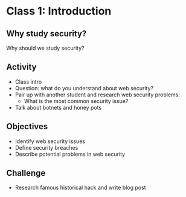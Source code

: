 
# Class 1: Introduction

## Why study security?
Why should we study security?

## Activity
  - Class intro
  - Question: what do you understand about web security?
  - Pair up with another student and research web security problems:
    - What is the most common security issue?
  - Talk about botnets and honey pots

## Objectives
  - Identify web security issues
  - Define security breaches
  - Describe potential problems in web security

## Challenge
  - Research famous historical hack and write blog post
